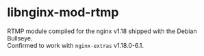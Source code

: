 
# libnginx-mod-rtmp

RTMP module compiled for the nginx v1.18 shipped with the Debian Bullseye.\
Confirmed to work with `nginx-extras` v1.18.0-6.1.
